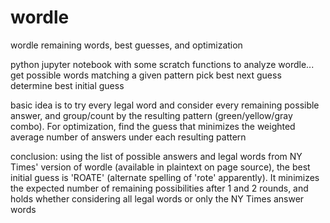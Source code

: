# wordle
wordle remaining words, best guesses, and optimization

python jupyter notebook with some scratch functions to analyze wordle...
  get possible words matching a given pattern
  pick best next guess
  determine best initial guess

basic idea is to try every legal word and consider every remaining possible answer, and group/count by the resulting pattern (green/yellow/gray combo).
For optimization, find the guess that minimizes the weighted average number of answers under each resulting pattern

conclusion:
using the list of possible answers and legal words from NY Times' version of wordle (available in plaintext on page source),
the best initial guess is 'ROATE' (alternate spelling of 'rote' apparently). It minimizes the expected number of remaining possibilities after 1 and 2 rounds,
and holds whether considering all legal words or only the NY Times answer words
